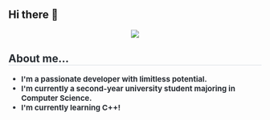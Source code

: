 ## Hi there 👋
<div align="center">
  <img src="https://capsule-render.vercel.app/api?type=cylinder&color=0:a6baf7,100:97f7a2&height=120&text=Contact%20Me!&animation=fadeIn&fontColor=ffffff&fontSize=60" />
</div>

<div style="text-align: left;">
  <h2 style="border-bottom: 1px solid #d8dee4; color: #282d33;"> About me... </h2>  
  <div style="font-weight: 700; font-size: 15px; text-align: left; color: #282d33;">
    <ul>
      <li>I'm a passionate developer with limitless potential.</li>
      <li>I'm currently a second-year university student majoring in Computer Science.</li>
      <li>I'm currently learning C++!</li>
    </ul>
  </div>
</div>

    
        

